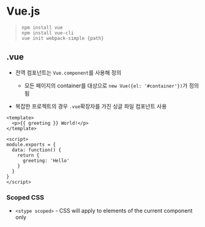 # Vue.js
> `npm install vue`\
> `npm install vue-cli`\
> `vue init webpack-simple {path}`

## .vue
* 전역 컴포넌트는 `Vue.component`를 사용해 정의
  * 모든 페이지의 container를 대상으로 `new Vue({el: '#container'})`가 정의됨

* 복잡한 프로젝트의 경우 `.vue`확장자를 가진 싱글 파일 컴포넌트 사용
```vue
<template>
  <p>{{ greeting }} World!</p>
</template>

<script>
module.exports = {
  data: function() {
    return {
      greeting: 'Hello'
    }
  }
}
</script>
```

### Scoped CSS
* `<stype scoped>` - CSS will apply to elements of the current component only